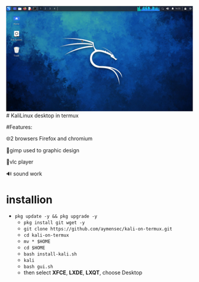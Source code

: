 <center><img src="./Screenshot_20240105-175502.png"></center>
# KaliLinux desktop in termux

#Features:

 🌐2 browsers Firefox and chromium
 
 🎨gimp used  to graphic design
 
 🎵vlc player   
 
 🔊 sound work
 
# installion

- `pkg update -y && pkg upgrade -y`
   - `pkg install git wget -y`
   - `git clone https://github.com/aymensec/kali-on-termux.git`
   - `cd kali-on-termux`
   - `mv * $HOME`
   - `cd $HOME`
   - `bash install-kali.sh`
   - `kali`
   - `bash gui.sh`
   - then select **XFCE**, **LXDE**, **LXQT**, choose Desktop 
